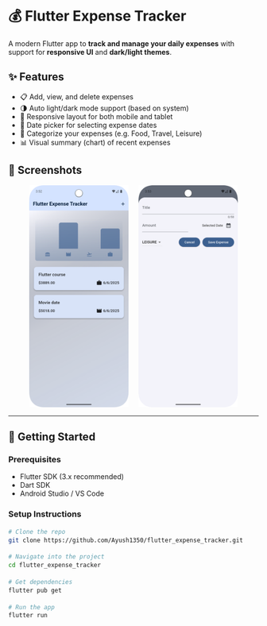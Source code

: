 # 💰 Flutter Expense Tracker

A modern Flutter app to **track and manage your daily expenses** with support for **responsive UI** and **dark/light themes**.

## ✨ Features

- 📋 Add, view, and delete expenses
- 🌗 Auto light/dark mode support (based on system)
- 📱 Responsive layout for both mobile and tablet
- 📅 Date picker for selecting expense dates
- 🧾 Categorize your expenses (e.g. Food, Travel, Leisure)
- 📊 Visual summary (chart) of recent expenses

## 📸 Screenshots

<p align="center">
  <img src="image1.png" alt="Home" width="200"/>
  &nbsp;&nbsp;&nbsp;
  <img src="image2.png" alt="Add Expense" width="200"/>
</p>

---

## 🚀 Getting Started

### Prerequisites

- Flutter SDK (3.x recommended)
- Dart SDK
- Android Studio / VS Code

### Setup Instructions

```bash
# Clone the repo
git clone https://github.com/Ayush1350/flutter_expense_tracker.git

# Navigate into the project
cd flutter_expense_tracker

# Get dependencies
flutter pub get

# Run the app
flutter run
```
